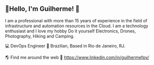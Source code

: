 ## 👋Hello, I'm Guilherme! 👋


I am a professional with more than 15 years of experience in the field of
infrastructure and automation resources in the Cloud. I am a technology enthusiast and I love my hobby Do it yourself Electronics, Drones, Photography, Hiking and Camping.

💻 DevOps Engineer
🏡 Brazilian, Based in Rio de Janeiro, RJ.

🌎 Find me around the web
💼 https://www.linkedin.com/in/guilhermefpv/


<!---
🚀 https://guilhermefpv.com/
--->


